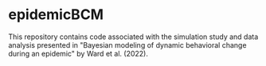 # epidemicBCM

This repository contains code associated with the simulation study and data analysis presented in "Bayesian modeling of dynamic behavioral change during an
epidemic" by Ward et al. (2022).
